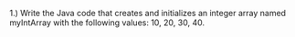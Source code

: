 1.) Write the Java code that creates and initializes an integer array named
    myIntArray with the following values: 10, 20, 30, 40.
